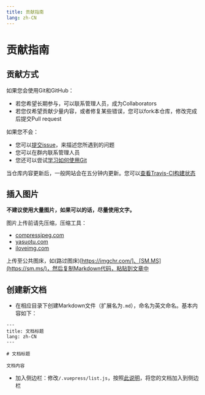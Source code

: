 ```yaml
---
title: 贡献指南
lang: zh-CN
---
```


# 贡献指南

## 贡献方式

如果您会使用Git和GitHub：

* 若您希望长期参与，可以联系管理人员，成为Collaborators
* 若您仅希望贡献少量内容，或者修复某些错误，您可以fork本仓库，修改完成后提交Pull request

如果您不会：

* 您可以[提交issue](https://github.com/GKD-OW/docs/issues/new)，来描述您所遇到的问题
* 您可以在群内联系管理人员
* 您还可以尝试[学习如何使用Git](https://blog.sylingd.com/archives/346.html)

当仓库内容更新后，一般网站会在五分钟内更新。您可以[查看Travis-CI构建状态](https://travis-ci.org/GKD-OW/docs)

## 插入图片

**不建议使用大量图片，如果可以的话，尽量使用文字。**

图片上传前请先压缩，压缩工具：
* [compressjpeg.com](https://compressjpeg.com/zh/)
* [yasuotu.com](https://www.yasuotu.com/)
* [iloveimg.com](https://www.iloveimg.com/zh-cn/compress-image/compress-jpg)

上传至公共图床，如(路过图床)[https://imgchr.com/]、[SM.MS](https://sm.ms/)，然后复制Markdown代码，粘贴到文章中

## 创建新文档

* 在相应目录下创建Markdown文件（扩展名为`.md`），命名为英文命名。基本内容如下：

```
---
title: 文档标题
lang: zh-CN
---

# 文档标题

文档内容
```

* 加入侧边栏：修改`/.vuepress/list.js`，按照[此说明](https://v1.vuepress.vuejs.org/zh/theme/default-theme-config.html#侧边栏)，将您的文档加入到侧边栏
